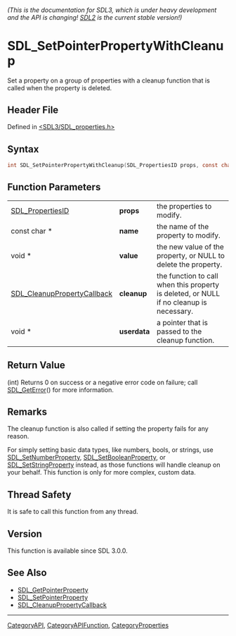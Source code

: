 ###### (This is the documentation for SDL3, which is under heavy development and the API is changing! [SDL2](https://wiki.libsdl.org/SDL2/) is the current stable version!)
# SDL_SetPointerPropertyWithCleanup

Set a property on a group of properties with a cleanup function that is called when the property is deleted.

## Header File

Defined in [<SDL3/SDL_properties.h>](https://github.com/libsdl-org/SDL/blob/main/include/SDL3/SDL_properties.h)

## Syntax

```c
int SDL_SetPointerPropertyWithCleanup(SDL_PropertiesID props, const char *name, void *value, SDL_CleanupPropertyCallback cleanup, void *userdata);
```

## Function Parameters

|                                                            |              |                                                                                         |
| ---------------------------------------------------------- | ------------ | --------------------------------------------------------------------------------------- |
| [SDL_PropertiesID](SDL_PropertiesID)                       | **props**    | the properties to modify.                                                               |
| const char *                                               | **name**     | the name of the property to modify.                                                     |
| void *                                                     | **value**    | the new value of the property, or NULL to delete the property.                          |
| [SDL_CleanupPropertyCallback](SDL_CleanupPropertyCallback) | **cleanup**  | the function to call when this property is deleted, or NULL if no cleanup is necessary. |
| void *                                                     | **userdata** | a pointer that is passed to the cleanup function.                                       |

## Return Value

(int) Returns 0 on success or a negative error code on failure; call
[SDL_GetError](SDL_GetError)() for more information.

## Remarks

The cleanup function is also called if setting the property fails for any
reason.

For simply setting basic data types, like numbers, bools, or strings, use
[SDL_SetNumberProperty](SDL_SetNumberProperty),
[SDL_SetBooleanProperty](SDL_SetBooleanProperty), or
[SDL_SetStringProperty](SDL_SetStringProperty) instead, as those functions
will handle cleanup on your behalf. This function is only for more complex,
custom data.

## Thread Safety

It is safe to call this function from any thread.

## Version

This function is available since SDL 3.0.0.

## See Also

- [SDL_GetPointerProperty](SDL_GetPointerProperty)
- [SDL_SetPointerProperty](SDL_SetPointerProperty)
- [SDL_CleanupPropertyCallback](SDL_CleanupPropertyCallback)

----
[CategoryAPI](CategoryAPI), [CategoryAPIFunction](CategoryAPIFunction), [CategoryProperties](CategoryProperties)


